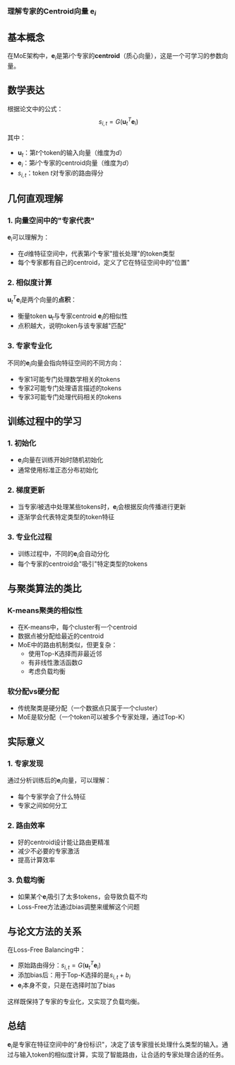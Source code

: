 ### 理解专家的Centroid向量 $\mathbf{e}_i$

## 基本概念

在MoE架构中，$\mathbf{e}_i$是第$i$个专家的**centroid**（质心向量），这是一个可学习的参数向量。

## 数学表达

根据论文中的公式：
$$s_{i, t}=G\left(\mathbf{u}_t^T \mathbf{e}_i\right)$$

其中：
- $\mathbf{u}_t$：第$t$个token的输入向量（维度为$d$）
- $\mathbf{e}_i$：第$i$个专家的centroid向量（维度为$d$）
- $s_{i,t}$：token $t$对专家$i$的路由得分

## 几何直观理解

### 1. 向量空间中的"专家代表"

$\mathbf{e}_i$可以理解为：
- 在$d$维特征空间中，代表第$i$个专家"擅长处理"的token类型
- 每个专家都有自己的centroid，定义了它在特征空间中的"位置"

### 2. 相似度计算

$\mathbf{u}_t^T \mathbf{e}_i$是两个向量的**点积**：
- 衡量token $\mathbf{u}_t$与专家centroid $\mathbf{e}_i$的相似性
- 点积越大，说明token与该专家越"匹配"

### 3. 专家专业化

不同的$\mathbf{e}_i$向量会指向特征空间的不同方向：
- 专家1可能专门处理数学相关的tokens
- 专家2可能专门处理语言描述的tokens
- 专家3可能专门处理代码相关的tokens

## 训练过程中的学习

### 1. 初始化
- $\mathbf{e}_i$向量在训练开始时随机初始化
- 通常使用标准正态分布初始化

### 2. 梯度更新
- 当专家$i$被选中处理某些tokens时，$\mathbf{e}_i$会根据反向传播进行更新
- 逐渐学会代表特定类型的token特征

### 3. 专业化过程
- 训练过程中，不同的$\mathbf{e}_i$会自动分化
- 每个专家的centroid会"吸引"特定类型的tokens

## 与聚类算法的类比

### K-means聚类的相似性
- 在K-means中，每个cluster有一个centroid
- 数据点被分配给最近的centroid
- MoE中的路由机制类似，但更复杂：
  - 使用Top-K选择而非最近邻
  - 有非线性激活函数$G$
  - 考虑负载均衡

### 软分配vs硬分配
- 传统聚类是硬分配（一个数据点只属于一个cluster）
- MoE是软分配（一个token可以被多个专家处理，通过Top-K）

## 实际意义

### 1. 专家发现
通过分析训练后的$\mathbf{e}_i$向量，可以理解：
- 每个专家学会了什么特征
- 专家之间如何分工

### 2. 路由效率
- 好的centroid设计能让路由更精准
- 减少不必要的专家激活
- 提高计算效率

### 3. 负载均衡
- 如果某个$\mathbf{e}_i$吸引了太多tokens，会导致负载不均
- Loss-Free方法通过bias调整来缓解这个问题

## 与论文方法的关系

在Loss-Free Balancing中：
- 原始路由得分：$s_{i,t} = G(\mathbf{u}_t^T \mathbf{e}_i)$
- 添加bias后：用于Top-K选择的是$s_{i,t} + b_i$
- $\mathbf{e}_i$本身不变，只是在选择时加了bias

这样既保持了专家的专业化，又实现了负载均衡。

## 总结

$\mathbf{e}_i$是专家在特征空间中的"身份标识"，决定了该专家擅长处理什么类型的输入。通过与输入token的相似度计算，实现了智能路由，让合适的专家处理合适的任务。
